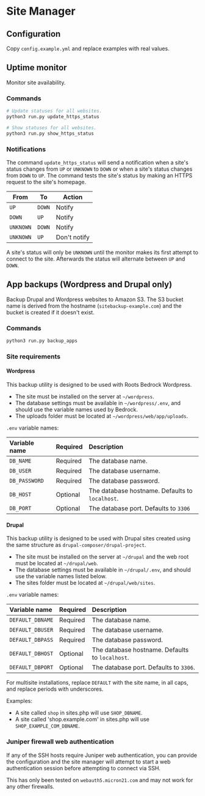 # Site Manager

## Configuration

Copy `config.example.yml` and replace examples with real values.

## Uptime monitor

Monitor site availability.

### Commands

```bash
# Update statuses for all websites.
python3 run.py update_https_status

# Show statuses for all websites.
python3 run.py show_https_status
```

### Notifications

The command `update_https_status` will send a notification when a site's status changes from `UP` or `UNKNOWN` to `DOWN` or when a site's status changes from `DOWN` to `UP`. The command tests the site's status by making an HTTPS request to the site's homepage.

| From      | To     | Action       |
| --------- | ------ | ------------ |
| `UP`      | `DOWN` | Notify       |
| `DOWN`    | `UP`   | Notify       |
| `UNKNOWN` | `DOWN` | Notify       |
| `UNKNOWN` | `UP`   | Don't notify |

A site's status will only be `UNKNOWN` until the monitor makes its first attempt to connect to the site. Afterwards the status will alternate between `UP` and `DOWN`.

## App backups (Wordpress and Drupal only)

Backup Drupal and Wordpress websites to Amazon S3. The S3 bucket name is derived from the hostname (`sitebackup-example.com`) and the bucket is created if it doesn't exist.

### Commands

```bash
python3 run.py backup_apps
```

### Site requirements

#### Wordpress

This backup utility is designed to be used with Roots Bedrock Wordpress.
- The site must be installed on the server at `~/wordpress`.
- The database settings must be available in `~/wordpress/.env`, and should use the variable names used by Bedrock.
- The uploads folder must be located at `~/wordpress/web/app/uploads`.

`.env` variable names:

| Variable name | Required | Description                                     |
| :------------ | :------- | :---------------------------------------------- |
| `DB_NAME`     | Required | The database name.                              |
| `DB_USER`     | Required | The database username.                          |
| `DB_PASSWORD` | Required | The database password.                          |
| `DB_HOST`     | Optional | The database hostname. Defaults to `localhost`. |
| `DB_PORT`     | Optional | The database port. Defaults to `3306`           |

#### Drupal

This backup utility is designed to be used with Drupal sites created using the same structure as `drupal-composer/drupal-project`.
- The site must be installed on the server at `~/drupal` and the web root must be located at `~/drupal/web`.
- The database settings must be available in `~/drupal/.env`, and should use the variable names listed below.
- The sites folder must be located at `~/drupal/web/sites`.

`.env` variable names:

| Variable name    | Required | Description                                     |
| :--------------- | :------- | :---------------------------------------------- |
| `DEFAULT_DBNAME` | Required | The database name.                              |
| `DEFAULT_DBUSER` | Required | The database username.                          |
| `DEFAULT_DBPASS` | Required | The database password.                          |
| `DEFAULT_DBHOST` | Optional | The database hostname. Defaults to `localhost`. |
| `DEFAULT_DBPORT` | Optional | The database port. Defaults to `3306`.          |

For multisite installations, replace `DEFAULT` with the site name, in all caps, and replace periods with underscores.

Examples:
- A site called `shop` in sites.php will use `SHOP_DBNAME`.
- A site called 'shop.example.com' in sites.php will use `SHOP_EXAMPLE_COM_DBNAME`.

### Juniper firewall web authentication

If any of the SSH hosts require Juniper web authentication, you can provide the configuration and the site manager will attempt to start a web authentication session before attempting to connect via SSH.

This has only been tested on `webauth5.micron21.com` and may not work for any other firewalls.
